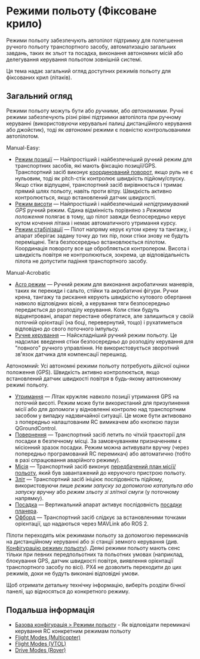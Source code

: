 # Режими польоту (Фіксоване крило)

Режими польоту забезпечують автопілот підтримку для полегшення ручного польоту транспортного засобу, автоматизацію загальних завдань, таких як зльот та посадка, виконання автономних місій або делегування керування польотом зовнішній системі.

Ця тема надає загальний огляд доступних режимів польоту для фіксованих крил (літаків).

## Загальний огляд

Режими польоту можуть бути або _ручними_, або _автономними_.
Ручні режими забезпечують різні рівні підтримки автопілота при ручному керуванні (використовуючи керувальні палиці дистанційного керування або джойстик), тоді як _автономні_ режими є повністю контрольованими автопілотом.

Manual-Easy:

- [Режим позиції](../flight_modes_fw/position.md) — Найпростіший і найбезпечніший ручний режим для транспортних засобів, які мають фіксацію позиції/GPS.
  Транспортний засіб виконує [координований поворот](https://en.wikipedia.org/wiki/Coordinated_flight), якщо руль не є нульовим, тоді як pitch-стік контролює швидкість підйому/спуску.
  Якщо стіки відпущені, транспортний засіб вирівнюється і тримає прямий шлях польоту, навіть проти вітру.
  Швидкість активно контролюється, якщо встановлений датчик швидкості.
- [Режим висоти](../flight_modes_fw/altitude.md) — Найпростіший і найбезпечніший _непідтримуваний GPS_ ручний режим.
  Єдина відмінність порівняно з _Режимом положення_ полягає в тому, що пілот завжди безпосередньо керує кутом кочення літака і немає автоматичного утримання курсу.
- [Режим стабілізації](../flight_modes_fw/stabilized.md) — Пілот напряму керує кутом крену та тангажу, і апарат зберігає задану точку до тих пір, поки стіки знову не будуть переміщені.
  Тяга безпосередньо встановлюється пілотом.
  Координація повороту все ще обробляється контролером.
  Висота і швидкість повітря не контролюються, зокрема, це відповідальність пілота не допустити падіння транспортного засобу.

Manual-Acrobatic

- [Acro режим](../flight_modes_fw/acro.md) — Ручний режим для виконання акробатичних маневрів, таких як перекиди і сальто, стійки та акробатичні фігури.
  Ручки крена, тангажу та рискання керують швидкістю кутового обертання навколо відповідних вісей, а керування тяги безпосередньо передається до розподілу керування. Коли стіки будуть відцентровані, апарат перестане обертатися, але залишиться у своїй поточній орієнтації (на боці, перевернутий, тощо) і рухатиметься відповідно до свого поточного імпульсу.
- [Ручне керування](../flight_modes_fw/manual.md) — Найскладніший ручний режим польоту.
  Це надсилає введення стіки безпосередньо до розподілу керування для "повного" ручного управління.
  Не використовується зворотний зв'язок датчика для компенсації перешкод.

Автономний:
Усі автономні режими польоту потребують дійсної оцінки положення (GPS).
Швидкість активно контролюється, якщо встановлений датчик швидкості повітря в будь-якому автономному режимі польоту.

- [Утримання](../flight_modes_fw/hold.md) — Літак кружляє навколо позиції утримання GPS на поточній висоті.
  Режим може бути використаний для призупинення місії або для допомоги у відновленні контролю над транспортним засобом у випадку надзвичайної ситуації.
  Це може бути активовано з попередньо налаштованим RC вимикачем або кнопкою паузи QGroundControl.
- [Повернення](../flight_modes_fw/return.md) — Транспортний засіб летить по чіткій траєкторії для посадки в безпечному місці.
  За замовчуванням призначенням є місіонний зразок посадки.
  Режим можна активувати вручну (через попередньо програмований RC перемикач) або автоматично (тобто в разі спрацювання аварійного режиму).
- [Місія](../flight_modes_fw/mission.md) — Транспортний засіб виконує [передбачений план місії/польоту](../flying/missions.md), який був завантажений до керуючого пристрою польоту.
- [Зліт](../flight_modes_fw/takeoff.md) — Транспортний засіб ініціює послідовність підйому, використовуючи лише _режим запуску за допомогою катапульта або запуску вручну_ або _режим зльоту зі злітної смуги_ (у поточному напрямку).
- [Посадка](../flight_modes_fw/land.md) — Вертикальний апарат активує послідовність [посадки планера](../flight_modes_fw/mission.md#mission-landing).
- [Офборд](../flight_modes_fw/offboard.md) — Транспортний засіб слідкує за встановленими точками орієнтації, що надаються через MAVLink або ROS 2.

Пілоти переходять між режимами польоту за допомогою перемикачів на дистанційному керуванні або зі станції земного керування (див. [Конфігурацію режиму польоту](../config/flight_mode.md)).
Деякі режими польоту мають сенс тільки при певних передпольотних та польотних умовах (наприклад, блокування GPS, датчик швидкості повітря, виявлення орієнтації транспортного засобу по вісі).
PX4 не дозволить переходити до цих режимів, доки не будуть виконані відповідні умови.

Щоб отримати детальну технічну інформацію, виберіть розділи бічної панелі, що відносяться до конкретного режиму.

## Подальша інформація

- [Базова конфігурація > Режими польоту](../config/flight_mode.md) - Як відповідати перемикачі керування RC конкретним режимам польоту
- [Flight Modes (Multicopter)](../flight_modes_mc/index.md)
- [Flight Modes (VTOL)](../flight_modes_vtol/index.md)
- [Drive Modes (Rover)](../flight_modes_rover/index.md)